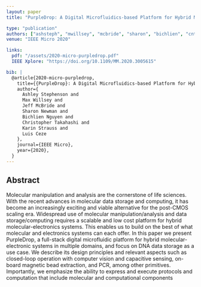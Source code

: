 ```yaml
---
layout: paper
title: "PurpleDrop: A Digital Microfluidics-based Platform for Hybrid Molecular-Electronics Applications"

type: "publication"
authors: ["ashsteph", "mwillsey", "mcbride", "sharon", "bichlien", "cnt", "karin", "luis"]
venue: "IEEE Micro 2020"

links:
  pdf: "/assets/2020-micro-purpledrop.pdf"
  IEEE Xplore: "https://doi.org/10.1109/MM.2020.3005615"

bib: |
  @article{2020-micro-purpledrop,
    title={{PurpleDrop}: A Digital Microfluidics-based Platform for Hybrid Molecular-Electronics Applications}, 
    author={
      Ashley Stephenson and
      Max Willsey and
      Jeff McBride and
      Sharon Newman and
      Bichlien Nguyen and
      Christopher Takahashi and
      Karin Strauss and
      Luis Ceze
    },
    journal={IEEE Micro}, 
    year={2020},
  }
---
```


## Abstract

Molecular manipulation and analysis are the cornerstone of life sciences.
With the recent advances in molecular data storage and computing, 
  it has become an increasingly exciting and viable alternative for the
  post-CMOS scaling era.
Widespread use of molecular manipulation/analysis and data storage/computing
  requires a scalable and low cost platform for hybrid molecular-electronics
  systems.
This enables us to build on the best of what molecular and electronics systems
  can each offer.
In this paper we present PurpleDrop, a full-stack digital microfluidic platform
  for hybrid molecular-electronic systems in multiple domains, and focus on
  DNA data storage as a use case.
We describe its design principles and relevant aspects such as closed-loop
  operation with computer vision and capacitive sensing, on-board magnetic bead
  extraction, and PCR, among other primitives.
Importantly, we emphasize the ability to express and execute protocols and
  computation that include molecular and computational components

